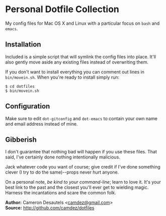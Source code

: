 Personal Dotfile Collection
===========================

My config files for Mac OS X and Linux with a particular focus on
`bash` and `emacs`.

Installation
------------

Included is a simple script that will symlink the config files into
place. It'll also gently move aside any existing files instead of
overwriting them.

If you don't want to install everything you can comment out lines in
`bin/movein.sh`. When you're ready to install simply run:

    $ cd dotfiles
    $ bin/movein.sh

Configuration
-------------

Make sure to edit `dot-gitconfig` and `dot-emacs` to contain your own
name and email address instead of mine.

Gibberish
---------

I don't guarantee that nothing bad will happen if you use these
files. That said, I've certainly done nothing intentionally malicious.

Jack whatever code you want of course; give credit if I've done
something clever (I try to do the same)--props never hurt anyone.

On a personal note, *be kind to your command-line*; learn to love it.
It's your best link to the past and the closest you'll ever get to
wielding magic.  Harness the incantations and scare the common folk.

**Author:** Cameron Desautels \<<camdez@gmail.com>\>  
**Source:** <http://github.com/camdez/dotfiles>

